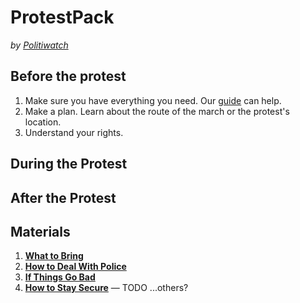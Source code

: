 # ProtestPack
_by [Politiwatch](https://politiwatch.org)_

## Before the protest
1. Make sure you have everything you need. Our [guide](WHAT_TO_BRING.md) can help.
2. Make a plan. Learn about the route of the march or the protest's location.
3. Understand your rights.

## During the Protest

## After the Protest

## Materials
1. [**What to Bring**](WHAT_TO_BRING.md)
2. [**How to Deal With Police**](POLICE.md)
3. [**If Things Go Bad**](EMERGENCY.md)
4. [**How to Stay Secure**](SECURE.md) — TODO
...others?
